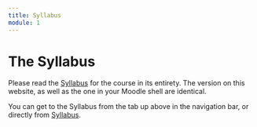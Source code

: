 ```yaml
---
title: Syllabus
module: 1
---
```


# The Syllabus

Please read the <a href="{{site.baseurl}}/syllabus/" target="_blank">Syllabus</a> for the course in its entirety. The version on this website, as well as the one in your Moodle shell are identical.

You can get to the Syllabus from the tab up above in the navigation bar, or directly from <a href="{{site.baseurl}}/syllabus/" target="_blank">Syllabus</a>.


<!--
<div class="embed-responsive embed-responsive-16by9"><iframe class="embed-responsive-item" src="https://www.youtube.com/embed/l7Xfo9rntmM" frameborder="0" allowfullscreen></iframe></div>
-->